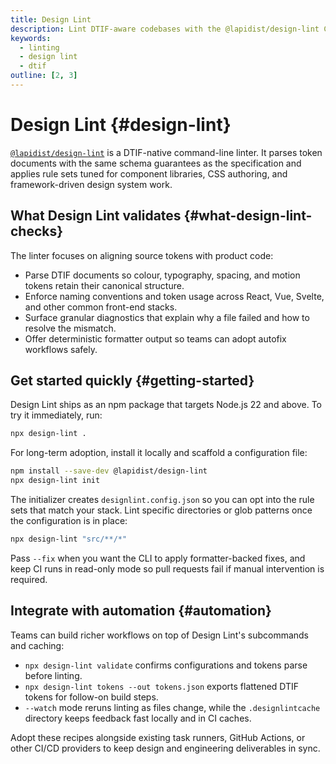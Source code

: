 ```yaml
---
title: Design Lint
description: Lint DTIF-aware codebases with the @lapidist/design-lint CLI.
keywords:
  - linting
  - design lint
  - dtif
outline: [2, 3]
---
```


# Design Lint {#design-lint}

[`@lapidist/design-lint`](https://design-lint.lapidist.net) is a DTIF-native command-line
linter. It parses token documents with the same schema guarantees as the specification
and applies rule sets tuned for component libraries, CSS authoring, and framework-driven
design system work.

## What Design Lint validates {#what-design-lint-checks}

The linter focuses on aligning source tokens with product code:

- Parse DTIF documents so colour, typography, spacing, and motion tokens retain their
  canonical structure.
- Enforce naming conventions and token usage across React, Vue, Svelte, and other common
  front-end stacks.
- Surface granular diagnostics that explain why a file failed and how to resolve the
  mismatch.
- Offer deterministic formatter output so teams can adopt autofix workflows safely.

## Get started quickly {#getting-started}

Design Lint ships as an npm package that targets Node.js 22 and above. To try it
immediately, run:

```bash
npx design-lint .
```

For long-term adoption, install it locally and scaffold a configuration file:

```bash
npm install --save-dev @lapidist/design-lint
npx design-lint init
```

The initializer creates `designlint.config.json` so you can opt into the rule sets that
match your stack. Lint specific directories or glob patterns once the configuration is in
place:

```bash
npx design-lint "src/**/*"
```

Pass `--fix` when you want the CLI to apply formatter-backed fixes, and keep CI runs in
read-only mode so pull requests fail if manual intervention is required.

## Integrate with automation {#automation}

Teams can build richer workflows on top of Design Lint's subcommands and caching:

- `npx design-lint validate` confirms configurations and tokens parse before linting.
- `npx design-lint tokens --out tokens.json` exports flattened DTIF tokens for follow-on
  build steps.
- `--watch` mode reruns linting as files change, while the `.designlintcache` directory
  keeps feedback fast locally and in CI caches.

Adopt these recipes alongside existing task runners, GitHub Actions, or other CI/CD
providers to keep design and engineering deliverables in sync.
